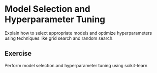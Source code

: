 # Model Selection and Hyperparameter Tuning

Explain how to select appropriate models and optimize hyperparameters using techniques like grid search and random search.

## Exercise

Perform model selection and hyperparameter tuning using scikit-learn.
